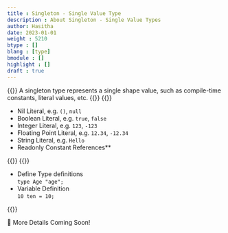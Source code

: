 ```yaml
---
title : Singleton - Single Value Type
description : About Singleton - Single Value Types
author: Hasitha
date: 2023-01-01
weight : 5210
btype : []
blang : [type]
bmodule : []
highlight : []
draft : true
---
```

{{<md class="summary">}}
A singleton type represents a single shape value, such as compile-time constants, literal values, etc.
{{</md>}}
{{<md class="syntax">}}

* Nil Literal, e.g. `()`, `null`
* Boolean Literal, e.g. `true`, `false`
* Integer Literal, e.g. `123`, `-123`
* Floating Point Literal, e.g. `12.34`, `-12.34`
* String Literal, e.g. `Hello`
* Readonly Constant References**

{{</md>}}
{{<md class="tldr">}}

* Define Type definitions <br> `type Age "age";`
* Variable Definition <br> `10 ten = 10;`

{{</md>}}

<!--more-->

🚧 More Details Coming Soon!
